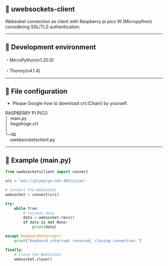 ## 📡 uwebsockets-client
Websoket connection as client with Raspberry pi pico W (Micropython) considering SSL/TLS authentication.

----

## 🔧 Development environment

・MicroPython(v1.20.0)

・Thonny(v4.1.4)

----

## 📂 File configuration

- Please Google how to download crt.(Chain) by yourself.

RASPBERRY PI PICO<br>
│&nbsp;&nbsp;main.py<br>
│&nbsp;&nbsp;hogehoge.crt<br>
│<br>
└─lib<br>
&nbsp;&nbsp;&nbsp;&nbsp;uwebsocketsclient.py<br>

----

## 📝 Example (main.py)

```python
from uwebsocketsclient import connect

uri = "wss://piyopiyo.net:443/v1/ws"

# Connect the WebSocket
websocket = connect(uri)

try:
    while True:
        # recieve data
        data = websocket.recv()
        if data is not None:
            print(data)

except KeyboardInterrupt:
    print("Keyboard interrupt received, closing connection.")

finally:
    # Close the WebSocket
    websocket.close()
```
